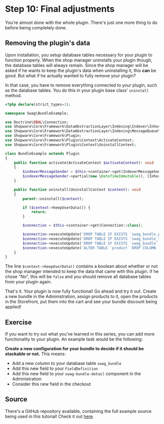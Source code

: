 # Step 10: Final adjustments

You're almost done with the whole plugin. There's just one more thing to do before being completely done.

## Removing the plugin's data

Upon installation, you setup database tables necessary for your plugin to function properly. When the shop manager uninstalls your plugin though, the database tables will always remain. Since the shop manager will be asked if he wants to keep the plugin's data when uninstalling it, this **can** be good. But what if he actually wanted to fully remove your plugin?

In that case, you have to remove everything connected to your plugin, such as the database tables. You do this in your plugin base class' `uninstall` method.

```php
<?php declare(strict_types=1);

namespace Swag\BundleExample;

use Doctrine\DBAL\Connection;
use Shopware\Core\Framework\DataAbstractionLayer\Indexing\Indexer\InheritanceIndexer;
use Shopware\Core\Framework\DataAbstractionLayer\Indexing\MessageQueue\IndexerMessageSender;
use Shopware\Core\Framework\Plugin;
use Shopware\Core\Framework\Plugin\Context\ActivateContext;
use Shopware\Core\Framework\Plugin\Context\UninstallContext;

class BundleExample extends Plugin
{
    public function activate(ActivateContext $activateContext): void
    {
        $indexerMessageSender = $this->container->get(IndexerMessageSender::class);
        $indexerMessageSender->partial(new \DateTimeImmutable(), [InheritanceIndexer::getName()]);
    }

    public function uninstall(UninstallContext $context): void
    {
        parent::uninstall($context);

        if ($context->keepUserData()) {
            return;
        }

        $connection = $this->container->get(Connection::class);

        $connection->executeUpdate('DROP TABLE IF EXISTS `swag_bundle_product`');
        $connection->executeUpdate('DROP TABLE IF EXISTS `swag_bundle_translation`');
        $connection->executeUpdate('DROP TABLE IF EXISTS `swag_bundle`');
        $connection->executeUpdate('ALTER TABLE `product` DROP COLUMN `bundles`');
    }
}
```

The line `$context->keepUserData()` contains a boolean about whether or not the shop manager intended to keep the data that came with this plugin. If he chose "No", this will be `false` and you should remove all database tables from your plugin again.

That's it. Your plugin is now fully functional! Go ahead and try it out. Create a new bundle in the Administration, assign products to it, open the products in the Storefront, put them into the cart and see your bundle discount being applied!

## Exercise

If you want to try out what you've learned in this series, you can add more functionality to your plugin. An example task would be the following:

**Create a new configuration for your bundle to decide if it should be stackable or not.** This means:

* Add a new column to your database table `swag_bundle`
* Add this new field to your `FieldDefinition`
* Add this new field to your `swag-bundle-detail` component in the Administration
* Consider this new field in the checkout

## Source

There's a GitHub repository available, containing the full example source being used in this tutorial! Check it out [here](https://github.com/shopware/swag-docs-bundle-example).

